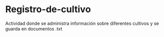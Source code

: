 # Registro-de-cultivo
Actividad donde se administra información sobre diferentes cultivos y se guarda en documentos .txt

